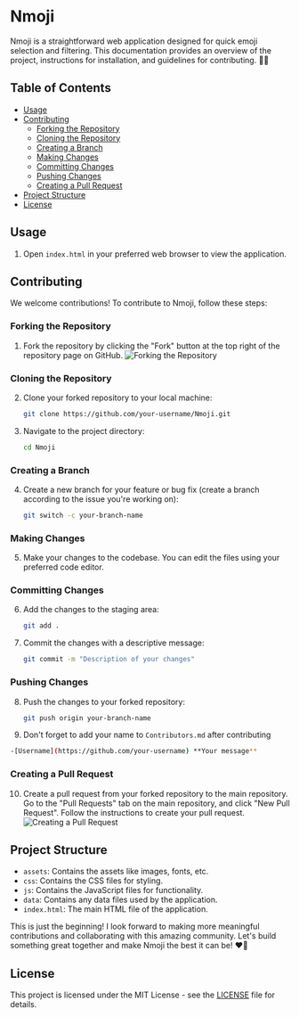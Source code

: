 # Nmoji

Nmoji is a straightforward web application designed for quick emoji selection and filtering. This documentation provides an overview of the project, instructions for installation, and guidelines for contributing. 🔎😉

## Table of Contents
- [Usage](#usage)
- [Contributing](#contributing)
  - [Forking the Repository](#forking-the-repository)
  - [Cloning the Repository](#cloning-the-repository)
  - [Creating a Branch](#creating-a-branch)
  - [Making Changes](#making-changes)
  - [Committing Changes](#committing-changes)
  - [Pushing Changes](#pushing-changes)
  - [Creating a Pull Request](#creating-a-pull-request)
- [Project Structure](#project-structure)
- [License](#license)

## Usage

1. Open `index.html` in your preferred web browser to view the application.

## Contributing

We welcome contributions! To contribute to Nmoji, follow these steps:

### Forking the Repository

1. Fork the repository by clicking the "Fork" button at the top right of the repository page on GitHub.
   ![Forking the Repository](https://github-images.s3.amazonaws.com/help/bootcamp/Bootcamp-Fork.png)

### Cloning the Repository

2. Clone your forked repository to your local machine:
    ```sh
    git clone https://github.com/your-username/Nmoji.git
    ```
3. Navigate to the project directory:
    ```sh
    cd Nmoji
    ```

### Creating a Branch

4. Create a new branch for your feature or bug fix (create a branch according to the issue you're working on):
    ```sh
    git switch -c your-branch-name
    ```

### Making Changes

5. Make your changes to the codebase. You can edit the files using your preferred code editor.

### Committing Changes

6. Add the changes to the staging area:
    ```sh
    git add .
    ```
7. Commit the changes with a descriptive message:
    ```sh
    git commit -m "Description of your changes"
    ```

### Pushing Changes

8. Push the changes to your forked repository:
    ```sh
    git push origin your-branch-name
    ```

9. Don't forget to add your name to `Contributors.md` after contributing
  ```sh
  -[Username](https://github.com/your-username) **Your message** 
  ```

### Creating a Pull Request

10. Create a pull request from your forked repository to the main repository. Go to the "Pull Requests" tab on the main repository, and click "New Pull Request". Follow the instructions to create your pull request.
   ![Creating a Pull Request](https://github-images.s3.amazonaws.com/help/pull_requests/pull-request-start-review-button.png)

## Project Structure

- `assets`: Contains the assets like images, fonts, etc.
- `css`: Contains the CSS files for styling.
- `js`: Contains the JavaScript files for functionality.
- `data`: Contains any data files used by the application.
- `index.html`: The main HTML file of the application.

This is just the beginning! I look forward to making more meaningful contributions and collaborating with this amazing community. Let's build something great together and make Nmoji the best it can be! ❤️🤝

## License

This project is licensed under the MIT License - see the [LICENSE]([LICENSE](https://github.com/narainkarthikv/Nmoji/blob/main/MIT-LICENSE.txt)) file for details.
